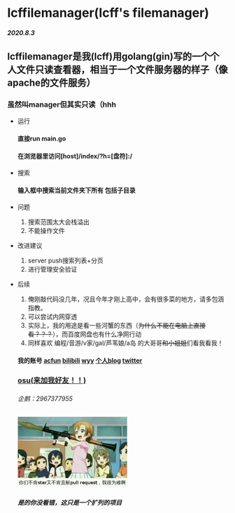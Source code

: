 # lcffilemanager(lcff's filemanager)
##### 2020.8.3
## lcffilemanager是我(lcff)用golang(gin)写的一个个人文件只读查看器，相当于一个文件服务器的样子（像apache的文件服务）
### 虽然叫manager但其实只读（hhh

* 运行
  #### 直接run main.go
  #### 在浏览器里访问[host]/index/?h=[盘符]:/
* 搜索
  #### 输入框中搜索当前文件夹下所有 包括子目录
* 问题
  
  1. 搜索范围太大会栈溢出
  2. 不能操作文件
* 改进建议
  
  1. server push搜索列表+分页
  2. 进行管理安全验证
* 后续
  
  1. 俺刚敲代码没几年，况且今年才刚上高中，会有很多菜的地方，请多包涵指教。
  2. 可以尝试内网穿透
  3. 实际上，我的用途是看一些河蟹的东西（~~为什么不能在电脑上直接看？？？~~），而百度网盘也有什么净网行动
  4. 同样喜欢 编程/音游/v家/gal/芦苇娘/a岛 的大哥哥~~和小姐姐~~们看我看我！
  #### 我的账号 [acfun](https://www.acfun.cn/u/14402634) [bilibili](https://space.bilibili.com/44067270) [wyy](https://music.163.com/#/user/home?id=1295123060) [个人blog](https://didodip.moe/blog) [twitter](https://twitter.com/Didodip0614)
  ### [osu(来加我好友！！)](https://osu.ppy.sh/users/15475115)
  ###### 企鹅：2967377955
  ### ![architecture](doc/1.jpg)
  ##### 是的你没看错，这只是一个扩列的项目